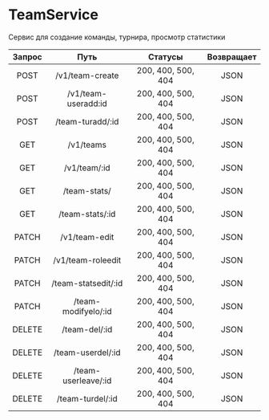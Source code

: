 # TeamService

Сервис для создание команды, турнира, просмотр статистики

| Запрос |        Путь         |      Статусы       | Возвращает 
 |:------:|:-------------------:|:------------------:|:----------:
|  POST  |   /v1/team-create   | 200, 400, 500, 404 |    JSON    |
|  POST  | /v1/team-useradd:id | 200, 400, 500, 404 |    JSON    |
|  POST  |  /team-turadd/:id   | 200, 400, 500, 404 |    JSON    |
|  GET   |      /v1/teams      | 200, 400, 500, 404 |    JSON    |
|  GET   |    /v1/team/:id     | 200, 400, 500, 404 |    JSON    |
|  GET   |    /team-stats/     | 200, 400, 500, 404 |    JSON    |
|  GET   |   /team-stats/:id   | 200, 400, 500, 404 |    JSON    |
| PATCH  |    /v1/team-edit    | 200, 400, 500, 404 |    JSON    |
| PATCH  |  /v1/team-roleedit  | 200, 400, 500, 404 |    JSON    |
| PATCH  | /team-statsedit/:id | 200, 400, 500, 404 |    JSON    |
| PATCH  | /team-modifyelo/:id | 200, 400, 500, 404 |    JSON    |
| DELETE |    /team-del/:id    | 200, 400, 500, 404 |    JSON    |
| DELETE |  /team-userdel/:id  | 200, 400, 500, 404 |    JSON    |
| DELETE | /team-userleave/:id | 200, 400, 500, 404 |    JSON    |
| DELETE |  /team-turdel/:id   | 200, 400, 500, 404 |    JSON    |

